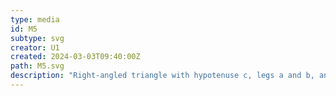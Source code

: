 ```yaml
---
type: media
id: M5
subtype: svg
creator: U1
created: 2024-03-03T09:40:00Z
path: M5.svg
description: "Right-angled triangle with hypotenuse c, legs a and b, and height h"
---
```


